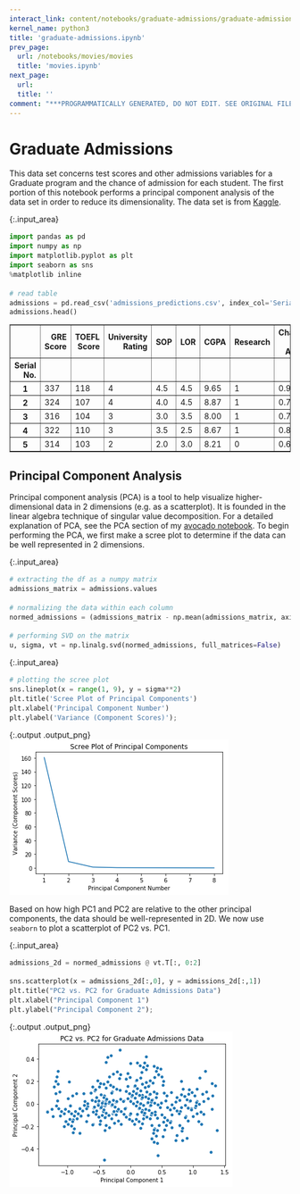 ```yaml
---
interact_link: content/notebooks/graduate-admissions/graduate-admissions.ipynb
kernel_name: python3
title: 'graduate-admissions.ipynb'
prev_page:
  url: /notebooks/movies/movies
  title: 'movies.ipynb'
next_page:
  url: 
  title: ''
comment: "***PROGRAMMATICALLY GENERATED, DO NOT EDIT. SEE ORIGINAL FILES IN /content***"
---
```


# Graduate Admissions
This data set concerns test scores and other admissions variables for a Graduate program and the chance of admission for each student. The first portion of this notebook performs a principal component analysis of the data set in order to reduce its dimensionality. The data set is from [Kaggle](https://www.kaggle.com/mohansacharya/graduate-admissions).



{:.input_area}
```python
import pandas as pd
import numpy as np
import matplotlib.pyplot as plt
import seaborn as sns
%matplotlib inline

# read table
admissions = pd.read_csv('admissions_predictions.csv', index_col='Serial No.').rename({'Chance of Admit ' : 'Chance of Admit'}, axis=1)
admissions.head()
```





<div markdown="0" class="output output_html">
<div>
<style scoped>
    .dataframe tbody tr th:only-of-type {
        vertical-align: middle;
    }

    .dataframe tbody tr th {
        vertical-align: top;
    }

    .dataframe thead th {
        text-align: right;
    }
</style>
<table border="1" class="dataframe">
  <thead>
    <tr style="text-align: right;">
      <th></th>
      <th>GRE Score</th>
      <th>TOEFL Score</th>
      <th>University Rating</th>
      <th>SOP</th>
      <th>LOR</th>
      <th>CGPA</th>
      <th>Research</th>
      <th>Chance of Admit</th>
    </tr>
    <tr>
      <th>Serial No.</th>
      <th></th>
      <th></th>
      <th></th>
      <th></th>
      <th></th>
      <th></th>
      <th></th>
      <th></th>
    </tr>
  </thead>
  <tbody>
    <tr>
      <th>1</th>
      <td>337</td>
      <td>118</td>
      <td>4</td>
      <td>4.5</td>
      <td>4.5</td>
      <td>9.65</td>
      <td>1</td>
      <td>0.92</td>
    </tr>
    <tr>
      <th>2</th>
      <td>324</td>
      <td>107</td>
      <td>4</td>
      <td>4.0</td>
      <td>4.5</td>
      <td>8.87</td>
      <td>1</td>
      <td>0.76</td>
    </tr>
    <tr>
      <th>3</th>
      <td>316</td>
      <td>104</td>
      <td>3</td>
      <td>3.0</td>
      <td>3.5</td>
      <td>8.00</td>
      <td>1</td>
      <td>0.72</td>
    </tr>
    <tr>
      <th>4</th>
      <td>322</td>
      <td>110</td>
      <td>3</td>
      <td>3.5</td>
      <td>2.5</td>
      <td>8.67</td>
      <td>1</td>
      <td>0.80</td>
    </tr>
    <tr>
      <th>5</th>
      <td>314</td>
      <td>103</td>
      <td>2</td>
      <td>2.0</td>
      <td>3.0</td>
      <td>8.21</td>
      <td>0</td>
      <td>0.65</td>
    </tr>
  </tbody>
</table>
</div>
</div>



## Principal Component Analysis
Principal component analysis (PCA) is a tool to help visualize higher-dimensional data in 2 dimensions (e.g. as a scatterplot). It is founded in the linear algebra technique of singular value decomposition. For a detailed explanation of PCA, see the PCA section of my [avocado notebook](../avocado/avocado#principal-component-analysis). To begin performing the PCA, we first make a scree plot to determine if the data can be well represented in 2 dimensions.



{:.input_area}
```python
# extracting the df as a numpy matrix
admissions_matrix = admissions.values

# normalizing the data within each column
normed_admissions = (admissions_matrix - np.mean(admissions_matrix, axis=0))/ np.sqrt(admissions_matrix.shape[0])

# performing SVD on the matrix
u, sigma, vt = np.linalg.svd(normed_admissions, full_matrices=False)
```




{:.input_area}
```python
# plotting the scree plot
sns.lineplot(x = range(1, 9), y = sigma**2)
plt.title('Scree Plot of Principal Components')
plt.xlabel('Principal Component Number')
plt.ylabel('Variance (Component Scores)');
```



{:.output .output_png}
![png](../../images/notebooks/graduate-admissions/graduate-admissions_4_0.png)



Based on how high PC1 and PC2 are relative to the other principal components, the data should be well-represented in 2D. We now use `seaborn` to plot a scatterplot of PC2 vs. PC1.



{:.input_area}
```python
admissions_2d = normed_admissions @ vt.T[:, 0:2]

sns.scatterplot(x = admissions_2d[:,0], y = admissions_2d[:,1])
plt.title("PC2 vs. PC2 for Graduate Admissions Data")
plt.xlabel("Principal Component 1")
plt.ylabel("Principal Component 2");
```



{:.output .output_png}
![png](../../images/notebooks/graduate-admissions/graduate-admissions_6_0.png)


